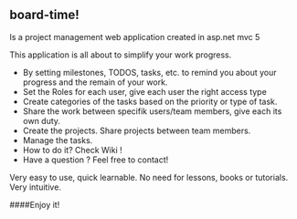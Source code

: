 ## board-time!
Is a project management web application created in asp.net mvc 5

This application is all about to simplify your work progress. 
- By setting milestones, TODOS, tasks, etc. to remind you about your progress and the remain of your work.
- Set the Roles for each user, give each user the right access type
- Create categories of the tasks based on the priority or type of task.
- Share the work between specifik users/team members, give each its own duty.
- Create the projects. Share projects between team members.
- Manage the tasks.
- How to do it? Check Wiki !
- Have a question ? Feel free to contact!

Very easy to use, quick learnable. No need for lessons, books or tutorials. Very intuitive.

####Enjoy it!
